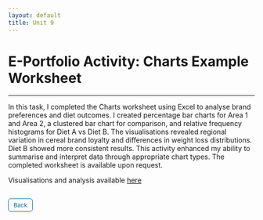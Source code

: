 ```yaml
---
layout: default
title: Unit 9
---
```


# E-Portfolio Activity: Charts Example Worksheet

---

In this task, I completed the Charts worksheet using Excel to analyse brand preferences and diet outcomes. I created percentage bar charts for Area 1 and Area 2, a clustered bar chart for comparison, and relative frequency histograms for Diet A vs Diet B. The visualisations revealed regional variation in cereal brand loyalty and differences in weight loss distributions. Diet B showed more consistent results. This activity enhanced my ability to summarise and interpret data through appropriate chart types. The completed worksheet is available upon request.

Visualisations and analysis available <a href="pdf/E-Portfolio Activity Charts Example Worksheet.pdf" target="_blank" rel="noopener noreferrer">here</a>


<style>
  .back-button {
    display: inline-block;
    background-color: white;
    color: #006699;
    text-decoration: none;
    padding: 5px 10px; /* Reduced padding for a smaller button */
    font-size: 12px; /* Smaller font size */
    border: 1px solid #006699; /* Thinner border */
    border-radius: 5px;
    cursor: pointer;
    transition: background-color 0.3s, color 0.3s;
    margin: 15px 0; /* Adds space above and below the button */
  }
  .back-button:hover {
    background-color: #006699;
    color: white;
 }
</style>

<div class="button-container">
  <a href="https://dzervenes.github.io/research-methods/" class="back-button">Back</a>
</div>

